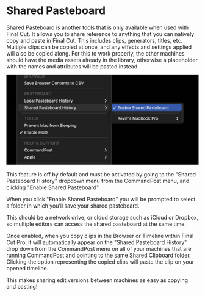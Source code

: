 # Shared Pasteboard

Shared Pasteboard is another tools that is only available when used with Final Cut. It allows you to share reference to anything that you can natively copy and paste in Final Cut. This includes clips, generators, titles, etc. Multiple clips can be copied at once, and any effects and settings applied will also be copied along. For this to work properly, the other machines should have the media assets already in the library, otherwise a placeholder with the names and attributes will be pasted instead.

![Enable Shared Pasteboard](/static/enable-shared-pasteboard.png)

This feature is off by default and must be activated by going to the "Shared Pasteboard History" dropdown menu from the CommandPost menu, and clicking "Enable Shared Pasteboard".

When you click "Enable Shared Pasteboard" you will be prompted to select a folder in which you’ll save your shared pasteboard.

This should be a network drive, or cloud storage such as iCloud or Dropbox, so multiple editors can access the shared pasteboard at the same time.

Once enabled, when you copy clips in the Browser or Timeline within Final Cut Pro, it will automatically appear on the "Shared Pasteboard History" drop down from the CommandPost menu on all of your machines that are running CommandPost and pointing to the same Shared Clipboard folder. Clicking the option representing the copied clips will paste the clip on your opened timeline.

This makes sharing edit versions between machines as easy as copying and pasting!